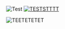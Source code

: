 ![Test](http://203.214.44.222:8000/cat/)
[![TESTSTTTT](https://github-readme-stats.vercel.app/api?username=Gaunsessa)](https://github.com/anuraghazra/github-readme-stats)

![TEETETETET](https://i.stack.imgur.com/1dpmw.gif)
